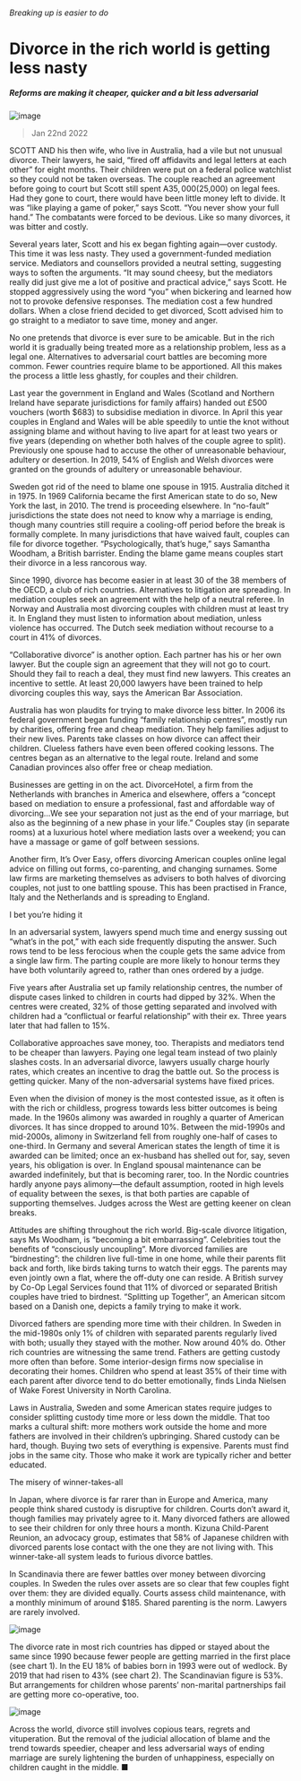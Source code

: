 ###### Breaking up is easier to do
# Divorce in the rich world is getting less nasty 
##### Reforms are making it cheaper, quicker and a bit less adversarial 
![image](images/20220122_IRD001_0.jpg) 
> Jan 22nd 2022 
SCOTT AND his then wife, who live in Australia, had a vile but not unusual divorce. Their lawyers, he said, “fired off affidavits and legal letters at each other” for eight months. Their children were put on a federal police watchlist so they could not be taken overseas. The couple reached an agreement before going to court but Scott still spent A$35,000 ($25,000) on legal fees. Had they gone to court, there would have been little money left to divide. It was “like playing a game of poker,” says Scott. “You never show your full hand.” The combatants were forced to be devious. Like so many divorces, it was bitter and costly.
Several years later, Scott and his ex began fighting again—over custody. This time it was less nasty. They used a government-funded mediation service. Mediators and counsellors provided a neutral setting, suggesting ways to soften the arguments. “It may sound cheesy, but the mediators really did just give me a lot of positive and practical advice,” says Scott. He stopped aggressively using the word “you” when bickering and learned how not to provoke defensive responses. The mediation cost a few hundred dollars. When a close friend decided to get divorced, Scott advised him to go straight to a mediator to save time, money and anger.

No one pretends that divorce is ever sure to be amicable. But in the rich world it is gradually being treated more as a relationship problem, less as a legal one. Alternatives to adversarial court battles are becoming more common. Fewer countries require blame to be apportioned. All this makes the process a little less ghastly, for couples and their children.
Last year the government in England and Wales (Scotland and Northern Ireland have separate jurisdictions for family affairs) handed out £500 vouchers (worth $683) to subsidise mediation in divorce. In April this year couples in England and Wales will be able speedily to untie the knot without assigning blame and without having to live apart for at least two years or five years (depending on whether both halves of the couple agree to split). Previously one spouse had to accuse the other of unreasonable behaviour, adultery or desertion. In 2019, 54% of English and Welsh divorces were granted on the grounds of adultery or unreasonable behaviour.
Sweden got rid of the need to blame one spouse in 1915. Australia ditched it in 1975. In 1969 California became the first American state to do so, New York the last, in 2010. The trend is proceeding elsewhere. In “no-fault” jurisdictions the state does not need to know why a marriage is ending, though many countries still require a cooling-off period before the break is formally complete. In many jurisdictions that have waived fault, couples can file for divorce together. “Psychologically, that’s huge,” says Samantha Woodham, a British barrister. Ending the blame game means couples start their divorce in a less rancorous way.
Since 1990, divorce has become easier in at least 30 of the 38 members of the OECD, a club of rich countries. Alternatives to litigation are spreading. In mediation couples seek an agreement with the help of a neutral referee. In Norway and Australia most divorcing couples with children must at least try it. In England they must listen to information about mediation, unless violence has occurred. The Dutch seek mediation without recourse to a court in 41% of divorces.
“Collaborative divorce” is another option. Each partner has his or her own lawyer. But the couple sign an agreement that they will not go to court. Should they fail to reach a deal, they must find new lawyers. This creates an incentive to settle. At least 20,000 lawyers have been trained to help divorcing couples this way, says the American Bar Association.
Australia has won plaudits for trying to make divorce less bitter. In 2006 its federal government began funding “family relationship centres”, mostly run by charities, offering free and cheap mediation. They help families adjust to their new lives. Parents take classes on how divorce can affect their children. Clueless fathers have even been offered cooking lessons. The centres began as an alternative to the legal route. Ireland and some Canadian provinces also offer free or cheap mediation.
Businesses are getting in on the act. DivorceHotel, a firm from the Netherlands with branches in America and elsewhere, offers a “concept based on mediation to ensure a professional, fast and affordable way of divorcing...We see your separation not just as the end of your marriage, but also as the beginning of a new phase in your life.” Couples stay (in separate rooms) at a luxurious hotel where mediation lasts over a weekend; you can have a massage or game of golf between sessions.
Another firm, It’s Over Easy, offers divorcing American couples online legal advice on filling out forms, co-parenting, and changing surnames. Some law firms are marketing themselves as advisers to both halves of divorcing couples, not just to one battling spouse. This has been practised in France, Italy and the Netherlands and is spreading to England.
I bet you’re hiding it
In an adversarial system, lawyers spend much time and energy sussing out “what’s in the pot,” with each side frequently disputing the answer. Such rows tend to be less ferocious when the couple gets the same advice from a single law firm. The parting couple are more likely to honour terms they have both voluntarily agreed to, rather than ones ordered by a judge.
Five years after Australia set up family relationship centres, the number of dispute cases linked to children in courts had dipped by 32%. When the centres were created, 32% of those getting separated and involved with children had a “conflictual or fearful relationship” with their ex. Three years later that had fallen to 15%.
Collaborative approaches save money, too. Therapists and mediators tend to be cheaper than lawyers. Paying one legal team instead of two plainly slashes costs. In an adversarial divorce, lawyers usually charge hourly rates, which creates an incentive to drag the battle out. So the process is getting quicker. Many of the non-adversarial systems have fixed prices.
Even when the division of money is the most contested issue, as it often is with the rich or childless, progress towards less bitter outcomes is being made. In the 1960s alimony was awarded in roughly a quarter of American divorces. It has since dropped to around 10%. Between the mid-1990s and mid-2000s, alimony in Switzerland fell from roughly one-half of cases to one-third. In Germany and several American states the length of time it is awarded can be limited; once an ex-husband has shelled out for, say, seven years, his obligation is over. In England spousal maintenance can be awarded indefinitely, but that is becoming rarer, too. In the Nordic countries hardly anyone pays alimony—the default assumption, rooted in high levels of equality between the sexes, is that both parties are capable of supporting themselves. Judges across the West are getting keener on clean breaks.
Attitudes are shifting throughout the rich world. Big-scale divorce litigation, says Ms Woodham, is “becoming a bit embarrassing”. Celebrities tout the benefits of “consciously uncoupling”. More divorced families are “birdnesting”: the children live full-time in one home, while their parents flit back and forth, like birds taking turns to watch their eggs. The parents may even jointly own a flat, where the off-duty one can reside. A British survey by Co-Op Legal Services found that 11% of divorced or separated British couples have tried to birdnest. “Splitting up Together”, an American sitcom based on a Danish one, depicts a family trying to make it work.
Divorced fathers are spending more time with their children. In Sweden in the mid-1980s only 1% of children with separated parents regularly lived with both; usually they stayed with the mother. Now around 40% do. Other rich countries are witnessing the same trend. Fathers are getting custody more often than before. Some interior-design firms now specialise in decorating their homes. Children who spend at least 35% of their time with each parent after divorce tend to do better emotionally, finds Linda Nielsen of Wake Forest University in North Carolina.
Laws in Australia, Sweden and some American states require judges to consider splitting custody time more or less down the middle. That too marks a cultural shift: more mothers work outside the home and more fathers are involved in their children’s upbringing. Shared custody can be hard, though. Buying two sets of everything is expensive. Parents must find jobs in the same city. Those who make it work are typically richer and better educated.
The misery of winner-takes-all
In Japan, where divorce is far rarer than in Europe and America, many people think shared custody is disruptive for children. Courts don’t award it, though families may privately agree to it. Many divorced fathers are allowed to see their children for only three hours a month. Kizuna Child-Parent Reunion, an advocacy group, estimates that 58% of Japanese children with divorced parents lose contact with the one they are not living with. This winner-take-all system leads to furious divorce battles.
In Scandinavia there are fewer battles over money between divorcing couples. In Sweden the rules over assets are so clear that few couples fight over them: they are divided equally. Courts assess child maintenance, with a monthly minimum of around $185. Shared parenting is the norm. Lawyers are rarely involved.
![image](images/20220122_IRC443.png) 

The divorce rate in most rich countries has dipped or stayed about the same since 1990 because fewer people are getting married in the first place (see chart 1). In the EU 18% of babies born in 1993 were out of wedlock. By 2019 that had risen to 43% (see chart 2). The Scandinavian figure is 53%. But arrangements for children whose parents’ non-marital partnerships fail are getting more co-operative, too.
![image](images/20220122_IRC436.png) 

Across the world, divorce still involves copious tears, regrets and vituperation. But the removal of the judicial allocation of blame and the trend towards speedier, cheaper and less adversarial ways of ending marriage are surely lightening the burden of unhappiness, especially on children caught in the middle. ■
